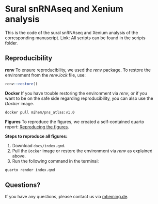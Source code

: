 # Sural snRNAseq and Xenium analysis
This is the code of the sural snRNAseq and Xenium analysis of the corresponding manuscript. Link:
All scripts can be found in the scripts folder.

## Reproducibility

**renv**
To ensure reproducibility, we used the *renv* package. To restore the environment from the *renv.lock* file, use:

```R
renv::restore()
```

**Docker**
If you have trouble restoring the environment via *renv*, or if you want to be on the safe side regarding reproducibility,
you can also use the *Docker* image.

```bash
docker pull mihem/pns_atlas:v1.0
```

**Figures**
To reproduce the figures, we created a self-contained quarto report: [Reproducing the figures](https://mihem.github.io/pns_atlas/). 

**Steps to reproduce all figures:**
1. Download `docs/index.qmd`.
2. Pull the `Docker` image or restore the environment via *renv* as explained above.
3. Run the following command in the terminal:

```bash
quarto render index.qmd
```

## Questions?
If you have any questions, please contact us via [mheming.de](https://www.mheming.de/).